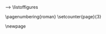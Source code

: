 <!--# Abbildungsverzeichnis {.unnumbered}-->

<!--
For me, this was the only drawback of writing in Markdown: it is not possible to add a short caption to figures and tables. This means that the \listoftables and \listoffigures commands will generate lists using the full titles, which is probably isn't what you want. For now, the solution is to create the lists manually, when everything else is finished.
-->

<!--Abbildung 4.1  Ein Beispieö . . .              \hfill{pp}  
<!-- Figure x.x  Short title of the figure . . .              \hfill{pp}   -->
-->
\listoffigures

\pagenumbering{roman}
\setcounter{page}{3}

\newpage
